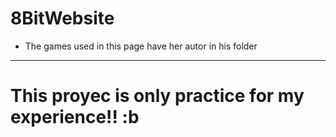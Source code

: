 # 8BitWebsite

- The games used in this page have her autor in his folder
---

# This proyec is only practice for my experience!! :b
